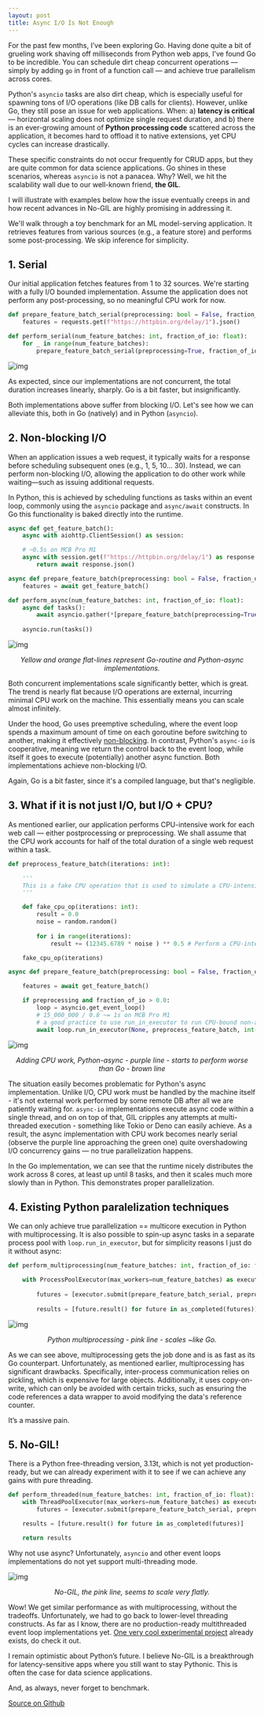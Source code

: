 ```yaml
---
layout: post
title: Async I/O Is Not Enough
---
```

For the past few months, I’ve been exploring Go. Having done quite a bit of grueling work shaving off milliseconds from Python web apps, I’ve found Go to be incredible. You can schedule dirt cheap concurrent operations — simply by adding `go` in front of a function call — and achieve true parallelism across cores.

Python's `asyncio` tasks are also dirt cheap, which is especially useful for spawning tons of I/O operations (like DB calls for clients). However, unlike Go, they still pose an issue for web applications. When:  a) **latency is critical** — horizontal scaling does not optimize single request duration, and  b) there is an ever-growing amount of **Python processing code** scattered across the application, it becomes hard to offload it to native extensions, yet CPU cycles can increase drastically.

These specific constraints do not occur frequently for CRUD apps, but they are quite common for data science applications. Go shines in these scenarios, whereas `asyncio` is not a panacea. Why? Well, we hit the scalability wall due to our well-known friend, **the GIL**.

I will illustrate with examples below how the issue eventually creeps in and how recent advances in No-GIL are highly promising in addressing it.

We'll walk through a toy benchmark for an ML model-serving application. It retrieves features from various sources (e.g., a feature store) and performs some post-processing. We skip inference for simplicity.
## 1. Serial

Our initial application fetches features from 1 to 32 sources. We're starting with a fully I/O bounded implementation. Assume the application does not perform any post-processing, so no meaningful CPU work for now.

```python
def prepare_feature_batch_serial(preprocessing: bool = False, fraction_of_io: float = 0.0):
	features = requests.get(f"https://httpbin.org/delay/1").json()

def perform_serial(num_feature_batches: int, fraction_of_io: float):
	for _ in range(num_feature_batches):
		prepare_feature_batch_serial(preprocessing=True, fraction_of_io=fraction_of_io)
```

![img](/assets/results-1.json.png)


As expected, since our implementations are not concurrent, the total duration increases linearly, sharply. Go is a bit faster, but insignificantly.

Both implementations above suffer from blocking I/O. Let's see how we can alleviate this, both in Go (natively) and in Python (`asyncio`).

## 2. Non-blocking I/O

When an application issues a web request, it typically waits for a response before scheduling subsequent ones (e.g., 1, 5, 10... 30). Instead, we can perform non-blocking I/O, allowing the application to do other work while waiting—such as issuing additional requests.

In Python, this is achieved by scheduling functions as tasks within an event loop, commonly using the `asyncio` package and `async/await` constructs. In Go this functionality is baked directly into the runtime.

```python
async def get_feature_batch():
	async with aiohttp.ClientSession() as session:

	# ~0.5s on MCB Pro M1
	async with session.get(f"https://httpbin.org/delay/1") as response:
		return await response.json()

async def prepare_feature_batch(preprocessing: bool = False, fraction_of_io: float = 0.0):
	features = await get_feature_batch()

def perform_async(num_feature_batches: int, fraction_of_io: float):
	async def tasks():
		await asyncio.gather(*[prepare_feature_batch(preprocessing=True, fraction_of_io=fraction_of_io) for _ in range(num_feature_batches)])
		
	asyncio.run(tasks())
```


![img](/assets/results-2.json.png)
<div align="center" style="font-style: italic;">
Yellow and orange flat-lines represent Go-routine and Python-async implementations.</div>

Both concurrent implementations scale significantly better, which is great. The trend is nearly flat because I/O operations are external, incurring minimal CPU work on the machine. This essentially means you can scale almost infinitely.

Under the hood, Go uses preemptive scheduling, where the event loop spends a maximum amount of time on each goroutine before switching to another, making it effectively [non-blocking](https://stackoverflow.com/questions/73915144/why-is-go-considered-partially-preemptive). In contrast, Python's `async-io` is cooperative, meaning we return the control back to the event loop, while itself it goes to execute (potentially) another async function. Both implementations achieve non-blocking I/O.

Again, Go is a bit faster, since it's a compiled language, but that's negligible.

## 3. What if it is not just I/O, but I/O + CPU?

As mentioned earlier, our application performs CPU-intensive work for each web call — either postprocessing or preprocessing. We shall assume that the CPU work accounts for half of the total duration of a single web request within a task.

```python
def preprocess_feature_batch(iterations: int):

	'''
	This is a fake CPU operation that is used to simulate a CPU-intensive operation.
	'''

	def fake_cpu_op(iterations: int):
		result = 0.0
		noise = random.random()
	
		for i in range(iterations):
			result += (12345.6789 * noise ) ** 0.5 # Perform a CPU-intensive operation

	fake_cpu_op(iterations)

async def prepare_feature_batch(preprocessing: bool = False, fraction_of_io: float = 0.0):

	features = await get_feature_batch()

	if preprocessing and fraction_of_io > 0.0:
		loop = asyncio.get_event_loop()
		# 15_000_000 / 0.8 ~= 1s on MCB Pro M1
		# a good practice to use run_in_executor to run CPU-bound non-async tasks to not block the event loop
		await loop.run_in_executor(None, preprocess_feature_batch, int(fraction_of_io * 15_000_000 / 0.8 * 2))
```

![img](/assets/results-3.json.png)
<div align="center" style="font-style: italic;">
Adding CPU work, Python-async - purple line - starts to perform worse than Go - brown line</div>

The situation easily becomes problematic for Python's async implementation. Unlike I/O, CPU work must be handled by the machine itself - it's not external work performed by some remote DB after all we are patiently waiting for. `async-io` implementations execute async code within a single thread, and on on top of that, GIL cripples any attempts at multi-threaded execution - something like Tokio or Deno can easily achieve. As a result, the async implementation with CPU work becomes nearly serial (observe the purple line approaching the green one) quite overshadowing I/O concurrency gains — no true parallelization happens.

In the Go implementation, we can see that the runtime nicely distributes the work across 8 cores, at least up until 8 tasks, and then it scales much more slowly than in Python. This demonstrates proper parallelization.
## 4. Existing Python paralelization techniques

We can only achieve true parallelization == multicore execution in Python with multiprocessing. It is also possible to spin-up async tasks in a separate process pool with `loop.run_in_executor`, but for simplicity reasons I just do it without async:

```python
def perform_multiprocessing(num_feature_batches: int, fraction_of_io: float):

	with ProcessPoolExecutor(max_workers=num_feature_batches) as executor:
	
		futures = [executor.submit(prepare_feature_batch_serial, preprocessing=True, fraction_of_io=fraction_of_io) for _ in range(num_feature_batches)]
		
		results = [future.result() for future in as_completed(futures)]
```

![img](/assets/results-4.json.png)

<div align="center" style="font-style: italic;">
Python multiprocessing - pink line - scales ~like Go.
</div>

As we can see above, multiprocessing gets the job done and is as fast as its Go counterpart. Unfortunately, as mentioned earlier, multiprocessing has significant drawbacks. Specifically, inter-process communication relies on pickling, which is expensive for large objects. Additionally, it uses copy-on-write, which can only be avoided with certain tricks, such as ensuring the code references a data wrapper to avoid modifying the data's reference counter. 

It’s a massive pain.

## 5. No-GIL!

There is a Python free-threading version, 3.13t, which is not yet production-ready, but we can already experiment with it to see if we can achieve any gains with pure threading.

```python
def perform_threaded(num_feature_batches: int, fraction_of_io: float):
	with ThreadPoolExecutor(max_workers=num_feature_batches) as executor:
		futures = [executor.submit(prepare_feature_batch_serial, preprocessing=True, fraction_of_io=fraction_of_io) for _ in range(num_feature_batches)]

	results = [future.result() for future in as_completed(futures)]

	return results
```

Why not use async? Unfortunately, `asyncio` and other event loops implementations do not yet support multi-threading mode.

![img](/assets/results-5.json.png)
<div align="center" style="font-style: italic;">
No-GIL, the pink line, seems to scale very flatly.
</div>

Wow! We get similar performance as with multiprocessing, without the tradeoffs. Unfortunately, we had to go back to lower-level threading constructs. As far as I know, there are no production-ready multithreaded event loop implementations yet. [One very cool experimental project](https://github.com/NeilBotelho/turboAsync) already exists, do check it out.  

I remain optimistic about Python’s future. I believe No-GIL is a breakthrough for latency-sensitive apps where you still want to stay Pythonic. This is often the case for data science applications.

And, as always, never forget to benchmark.

[Source on Github](https://github.com/astronautas/async-io-is-not-enough)
